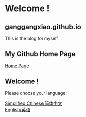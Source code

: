 # Welcome !
## ganggangxiao.github.io
This is the blog for myself  

## My Github Home Page
[Home Page](https://github.com/ganggangxiao/)

## Welcome !  
Please choose your language:  

[Simplified Chinese/简体中文](ganggangxiao.github.io/cn/index.html)  
[English/英语](ganggangxiao.github.io/en/index.html)  
